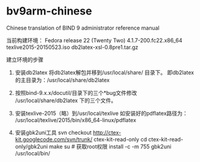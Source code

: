 # bv9arm-chinese
Chinese translation of BIND 9 administrator reference manual

当前构建环境：
Fedora release 22 (Twenty Two)
  4.1.7-200.fc22.x86_64
texlive2015-20150523.iso
db2latex-xsl-0.8pre1.tar.gz

建立环境的步骤

1. 安装db2latex
将db2latex解包并移到/usr/local/share/ 目录下。
即db2latex的主目录为：/usr/local/share/db2latex

2. 按照bind-9.x.x/docutil/目录下的三个*bug文件修改
/usr/local/share/db2latex 下的三个文件。

3. 安装texlive-2015（略）到/usr/local/texlive
如安装好的pdflatex路径为：
/usr/local/texlive/2015/bin/x86_64-linux/pdflatex

4. 安装gbk2uni工具
svn checkout http://ctex-kit.googlecode.com/svn/trunk/ ctex-kit-read-only
cd ctex-kit-read-only/gbk2uni
make
su   # 获取root权限
install -c -m 755 gbk2uni /usr/local/bin/
